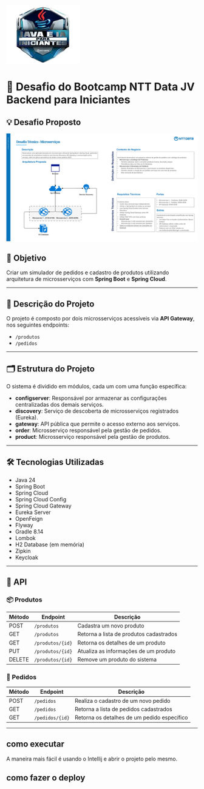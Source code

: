 ![Logo do Desafio](diagrams/logo.webp)

# 🚀 Desafio do Bootcamp NTT Data JV Backend para Iniciantes

## 💡 Desafio Proposto

![Imagem do Desafio](diagrams/desafio.webp)

## 🎯 Objetivo

Criar um simulador de pedidos e cadastro de produtos utilizando arquitetura de microsserviços com **Spring Boot** e **Spring Cloud**.

---

## 🧱 Descrição do Projeto

O projeto é composto por dois microsserviços acessíveis via **API Gateway**, nos seguintes endpoints:

- `/produtos`
- `/pedidos`

---

## 🗂️ Estrutura do Projeto

O sistema é dividido em módulos, cada um com uma função específica:

- **configserver**: Responsável por armazenar as configurações centralizadas dos demais serviços.
- **discovery**: Serviço de descoberta de microsserviços registrados (Eureka).
- **gateway**: API pública que permite o acesso externo aos serviços.
- **order**: Microsserviço responsável pela gestão de pedidos.
- **product**: Microsserviço responsável pela gestão de produtos.

---

## 🛠️ Tecnologias Utilizadas

- Java 24
- Spring Boot
- Spring Cloud
- Spring Cloud Config
- Spring Cloud Gateway
- Eureka Server
- OpenFeign
- Flyway
- Gradle 8.14
- Lombok
- H2 Database (em memória)
- Zipkin
- Keycloak

---

## 📡 API

### 📦 Produtos

| Método | Endpoint          | Descrição                                 |
|--------|-------------------|-------------------------------------------|
| POST   | `/produtos`       | Cadastra um novo produto                  |
| GET    | `/produtos`       | Retorna a lista de produtos cadastrados   |
| GET    | `/produtos/{id}`  | Retorna os detalhes de um produto         |
| PUT    | `/produtos/{id}`  | Atualiza as informações de um produto     |
| DELETE | `/produtos/{id}`  | Remove um produto do sistema              |

### 🧾 Pedidos

| Método | Endpoint         | Descrição                                  |
|--------|------------------|--------------------------------------------|
| POST   | `/pedidos`       | Realiza o cadastro de um novo pedido       |
| GET    | `/pedidos`       | Retorna a lista de pedidos cadastrados     |
| GET    | `/pedidos/{id}`  | Retorna os detalhes de um pedido específico|

---

## como executar 

A maneira mais fácil é usando o Intellij e abrir o projeto pelo mesmo.

## como fazer o deploy



